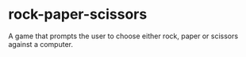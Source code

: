 # rock-paper-scissors

A game that prompts the user to choose either rock, paper or scissors against a computer.
